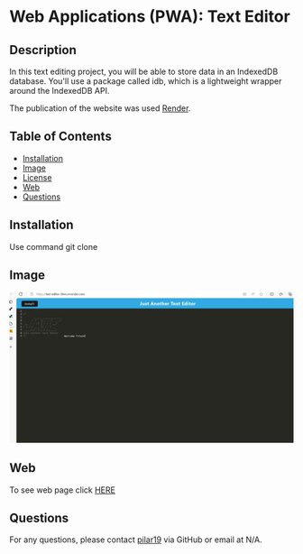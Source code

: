 
# Web Applications (PWA): Text Editor

## Description

In this text editing project, you will be able to store data in an IndexedDB database. You'll use a package called idb, which is a lightweight wrapper around the IndexedDB API.

The publication of the website was used  [Render](https://render.com/).

## Table of Contents

- [Installation](#installation)
- [Image](#image)
- [License](#license)
- [Web](#web)
- [Questions](#questions)

## Installation
Use command git clone


## Image

![Text-Editor](<image/Snip - J.A.T.E and 4 more pages - Personal - Microsoft Edge.png>)


## Web
To see web page click [HERE](https://text-editor-36vv.onrender.com)

## Questions
For any questions, please contact [pilar19](https://github.com/pilar19) via GitHub or email at N/A.
